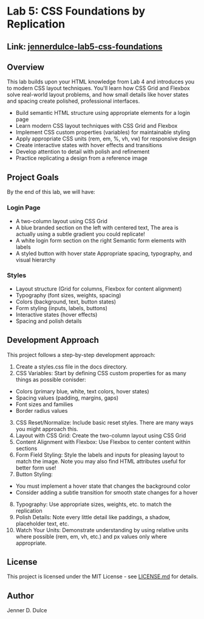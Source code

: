 # Lab 5: CSS Foundations by Replication
## Link: [jennerdulce-lab5-css-foundations](https://github.com/jennerdulce/lab5-css-foundations)
## Overview
This lab builds upon your HTML knowledge from Lab 4 and introduces you to modern CSS layout techniques. You'll learn how CSS Grid and Flexbox solve real-world layout problems, and how small details like hover states and spacing create polished, professional interfaces.

- Build semantic HTML structure using appropriate elements for a login page
- Learn modern CSS layout techniques with CSS Grid and Flexbox
- Implement CSS custom properties (variables) for maintainable styling
- Apply appropriate CSS units (rem, em, %, vh, vw) for responsive design
- Create interactive states with hover effects and transitions
- Develop attention to detail with polish and refinement
- Practice replicating a design from a reference image

## Project Goals
By the end of this lab, we will have:

### Login Page
- A two-column layout using CSS Grid
- A blue branded section on the left with centered text,  The area is actually using a subtle gradient you could replicate!
- A white login form section on the right
Semantic form elements with labels
- A styled button with hover state
Appropriate spacing, typography, and visual hierarchy

### Styles
- Layout structure (Grid for columns, Flexbox for content alignment)
- Typography (font sizes, weights, spacing)
- Colors (background, text, button states)
- Form styling (inputs, labels, buttons)
- Interactive states (hover effects)
- Spacing and polish details

## Development Approach
This project follows a step-by-step development approach:

1. Create a styles.css file in the docs directory.
2. CSS Variables: Start by defining CSS custom properties for as many things as possible conisder:
-  Colors (primary blue, white, text colors, hover states)
-  Spacing values (padding, margins, gaps)
-  Font sizes and families
-  Border radius values
3. CSS Reset/Normalize: Include basic reset styles.  There are many ways you might approach this.
4. Layout with CSS Grid: Create the two-column layout using CSS Grid
5. Content Alignment with Flexbox: Use Flexbox to center content within sections
6. Form Field Styling: Style the labels and inputs for pleasing layout to match the image.  Note you may also find HTML attributes useful for better form use!
7. Button Styling:
- You must implement a hover state that changes the background color
- Consider adding a subtle transition for smooth state changes for a hover
8. Typography: Use appropriate sizes, weights, etc. to match the replication
9. Polish Details: Note every little detail like paddings, a shadow, placeholder text, etc.
10. Watch Your Units: Demonstrate understanding by using relative units where possible (rem, em, vh, etc.) and px values only where appropriate.

## License
This project is licensed under the MIT License - see [LICENSE.md](LICENSE.md) for
details.
## Author
Jenner D. Dulce